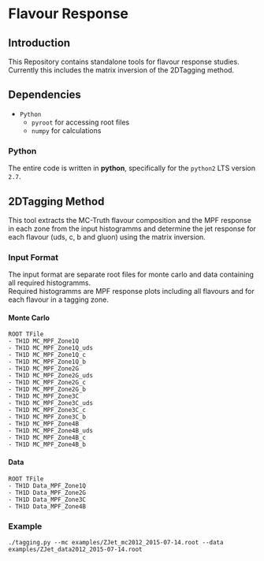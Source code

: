 # Flavour Response #

## Introduction ##
This Repository contains standalone tools for flavour response studies.
Currently this includes the matrix inversion of the 2DTagging method.

## Dependencies ##

* `Python`
	* `pyroot` for accessing root files
	* `numpy` for calculations

### Python ###
The entire code is written in **python**, specifically for the `python2` LTS version `2.7`.

## 2DTagging Method ##
This tool extracts the MC-Truth flavour composition and the MPF response in each zone from the input histogramms and determine the jet response for each flavour (uds, c, b and gluon) using the matrix inversion.

### Input Format ###
The input format are separate root files for monte carlo and data containing all required histogramms.  
Required histogramms are MPF response plots including all flavours and for each flavour in a tagging zone.  

#### Monte Carlo ####
```
ROOT TFile
- TH1D MC_MPF_Zone1Q
- TH1D MC_MPF_Zone1Q_uds
- TH1D MC_MPF_Zone1Q_c
- TH1D MC_MPF_Zone1Q_b
- TH1D MC_MPF_Zone2G
- TH1D MC_MPF_Zone2G_uds
- TH1D MC_MPF_Zone2G_c
- TH1D MC_MPF_Zone2G_b
- TH1D MC_MPF_Zone3C
- TH1D MC_MPF_Zone3C_uds
- TH1D MC_MPF_Zone3C_c
- TH1D MC_MPF_Zone3C_b
- TH1D MC_MPF_Zone4B
- TH1D MC_MPF_Zone4B_uds
- TH1D MC_MPF_Zone4B_c
- TH1D MC_MPF_Zone4B_b
```

#### Data ####
```
ROOT TFile
- TH1D Data_MPF_Zone1Q
- TH1D Data_MPF_Zone2G
- TH1D Data_MPF_Zone3C
- TH1D Data_MPF_Zone4B
```

### Example ###

```
./tagging.py --mc examples/ZJet_mc2012_2015-07-14.root --data examples/ZJet_data2012_2015-07-14.root

```
